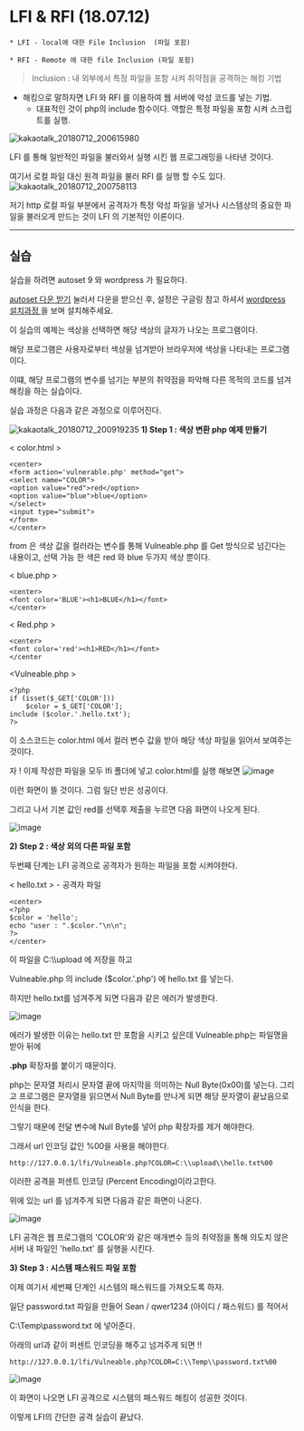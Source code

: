 # LFI & RFI (18.07.12) #

```
* LFI - local에 대한 File Inclusion  (파일 포함)    

* RFI - Remote 에 대한 file Inclusion (파일 포함)
```

> Inclusion : 내 외부에서 특정 파일을 포함 시켜 취약점을 공격하는 해킹 기법                

- 해킹으로 말하자면 LFI 와 RFI 를 이용하여 웹 서버에 악성 코드를 넣는 기법.
  * 대표적인 것이 php의 include 함수이다.  역할은 특정 파일을 포함 시켜 스크립트를 실행.



![kakaotalk_20180712_200615980](https://user-images.githubusercontent.com/40850499/42701325-4311bbdc-8701-11e8-92c2-695c6f13b850.png)


LFI 를 통해 일반적인 파일을 불러와서 실행 시킨 웹 프로그래밍을 나타낸 것이다.

여기서 로컬 파일 대신 원격 파일을 불러 RFI 를 실행 할 수도 있다.
![kakaotalk_20180712_200758113](https://user-images.githubusercontent.com/40850499/42701347-4f7ee192-8701-11e8-9bec-14616b78dff4.png)

저기 http 로컬 파일 부분에서 공격자가 특정 악성 파일을 넣거나 시스템상의 중요한 파일을 불러오게 만드는 것이 LFI 의 기본적인 이론이다.



------



## 실습 ##

실습을 하려면  autoset 9 와 wordpress 가 필요하다. 

[autoset 다운 받기](http://autoset.net/xe/download_autoset_9_0_0) 눌러서 다운을 받으신 후, 설정은 구글링 참고 하셔서  [wordpress 설치과정 ](http://luxmylife.tistory.com/231) 을 보며 설치해주세요.

이 실습의 예제는 색상을 선택하면 해당 색상의 글자가 나오는 프로그램이다.

해당 프로그램은 사용자로부터 색상을 넘겨받아 브라우저에 색상을 나타내는 프로그램이다.

이떄, 해당 프로그램의 변수를 넘기는 부분의 취약점을 파악해 다른 목적의 코드를 넘겨 해킹을 하는 실습이다.

실습 과정은 다음과 같은 과정으로 이루어진다.

![kakaotalk_20180712_200919235](https://user-images.githubusercontent.com/40850499/42701382-60cd9ace-8701-11e8-992e-0d72dbc8acf9.png)
**1) Step 1  : 색상 변환 php 예제 만들기**

< color.html >

```
<center>
<form action='vulnerable.php' method="get">
<select name="COLOR">
<option value="red">red</option>
<option value="blue">blue</option>
</select>
<input type="submit">
</form>
</center>
```

from 은 색상 값을 컬러라는 변수를 통해 Vulneable.php 를 Get 방식으로 넘긴다는 내용이고, 선택 가능 한 색은 red 와 blue 두가지 색상 뿐이다.

< blue.php >

```
<center>
<font color='BLUE'><h1>BLUE</h1></font>
</center>
```

< Red.php >

```
<center>
<font color='red'><h1>RED</h1></font>
</center
```

<Vulneable.php >

```
<?php
if (isset($_GET['COLOR']))
	$color = $_GET['COLOR'];
include ($color.'.hello.txt');
?>
```

이 소스코드는 color.html 에서 컬러 변수 값을 받아 해당 색상 파일을 읽어서 보여주는 것이다.



자 ! 이제 작성한 파일을 모두 lfi 폴더에 넣고 color.html를 실행 해보면 
![image](https://user-images.githubusercontent.com/40850499/42701410-7d7c7a28-8701-11e8-8e69-3d49f2b2924e.png)


이런 화면이 뜰 것이다.  그럼 일단 반은 성공이다. 

그리고 나서 기본 값인 red를 선택후 제출을 누르면 다음 화면이 나오게 된다.

![image](https://user-images.githubusercontent.com/40850499/42701442-8d14503c-8701-11e8-80df-386078aba382.png)

**2) Step 2 : 색상 외의 다른 파일 포함**

두번째 단계는 LFI 공격으로 공격자가 원하는 파일을 포함 시켜야한다. 

< hello.txt >   -  공격자 파일

```
<center>
<?php
$color = 'hello';
echo "user : ".$color."\n\n";
?>
</center>
```

이 파일을 C:\\\\upload 에 저장을 하고 

Vulneable.php 의 include ($color.'.php') 에 hello.txt 를 넣는다. 

하지만  hello.txt를 넘겨주게 되면 다음과 같은 에러가 발생한다.

![image](https://user-images.githubusercontent.com/40850499/42701512-ba1c43fa-8701-11e8-953c-a60367b6eacd.png)

에러가 발생한 이유는 hello.txt 만 포함을 시키고 싶은데 Vulneable.php는 파일명을 받아 뒤에 

**.php** 확장자를 붙이기 때문이다. 

php는 문자열 처리시 문자열 끝에 마지막을 의미하는 Null Byte(0x00)를 넣는다.  그리고 프로그램은 문자열을 읽으면서 Null Byte를 만나게 되면 해당 문자열이 끝났음으로 인식을 한다.

그렇기 때문에 전달 변수에 Null Byte를 넣어 php 확장자를 제거 해야한다. 

그래서 url 인코딩 값인 %00을 사용을 해야한다.

```
http://127.0.0.1/lfi/Vulneable.php?COLOR=C:\\upload\\hello.txt%00
```

이러한 공격을 퍼센트 인코딩 (Percent Encoding)이라고한다. 

위에 있는 url 를 넘겨주게 되면 다음과 같은 화면이 나온다.

![image](https://user-images.githubusercontent.com/40850499/42701546-d7b56a7c-8701-11e8-8eae-fa669ab80027.png)

LFI 공격은 웹 프로그램의 'COLOR'와 같은 매개변수 등의 취약점을 통해 의도치 않은 서버 내 파일인 'hello.txt' 를 실행을 시킨다.



**3) Step 3 : 시스템 패스워드 파일 포함**

이제 여기서 세번째 단계인 시스템의 패스워드를 가져오도록 하자.

일단 password.txt 파일을 만들어  Sean / qwer1234 (아이디 / 패스워드) 를 적어서

C:\Temp\password.txt  에 넣어준다.   

아래의 url과 같이 퍼센트 인코딩을 해주고 넘겨주게 되면 !!

```
http://127.0.0.1/lfi/Vulneable.php?COLOR=C:\\Temp\\password.txt%00
```


![image](https://user-images.githubusercontent.com/40850499/42701574-ebaed68a-8701-11e8-9fd6-1c795df2b46b.png)

 

이 화면이 나오면 LFI 공격으로 시스템의 패스워드 해킹이 성공한 것이다.

이렇게 LFI의 간단한 공격 실습이 끝났다.
